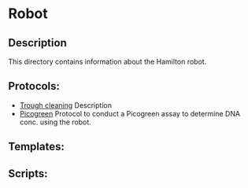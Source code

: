 # Robot

## Description
This directory contains information about the Hamilton robot.

## Protocols:
* [Trough cleaning](./)
  Description
* [Picogreen](./)
Protocol to conduct a Picogreen assay to determine DNA conc. using the robot.

## Templates:

## Scripts:
